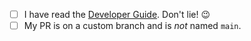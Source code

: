 <!--
⚠️ Your pull request title should be short, detailed, and understandable to all.
⚠️ If your pull request fixes an open issue, please link to the issue.
⚠️ Make sure to add unit tests to cover any changes.
-->

- [ ] I have read the [Developer Guide](https://quantum-accelerators.github.io/quacc/dev/contributing.html). Don't lie! 😉
- [ ] My PR is on a custom branch and is _not_ named `main`.
